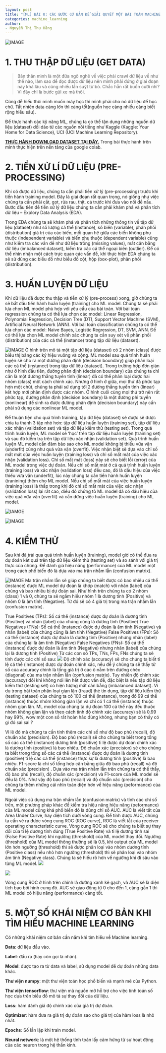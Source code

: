 ```yaml
---
layout: post
title: "[ML] BÀI 0: CÁC BƯỚC CƠ BẢN ĐỂ GIẢI QUYẾT MỘT BÀI TOÁN MACHINE LEARNING "
categories: machine_learning
author:
- Nguyễn Thị Thu Hằng
---
```


![IMAGE](https://aiwithmisa.com/img/in-post/aml/ml-step.png)

# **1. THU THẬP DỮ LIỆU (GET DATA)**

>Bản thân mình là một đứa ngô nghê về việc phải crawl dữ liệu về như thế nào, làm sao để đọc được dữ liệu nên mình phải đứng ở giai đoạn này khá lâu và cũng nhiều lần suýt từ bỏ. Chắc hẳn rất buồn cười nhỉ? Vì đây chỉ là bước gửi xe mà thôi. 

Cũng dễ hiểu thôi mình muốn máy học thì mình phải cho nó dữ liệu để học chứ. Tất nhiên data càng lớn thì càng tốt(nguồn học càng nhiều càng biết rộng hiểu sâu).

Để thực hành các kỹ năng ML, chúng ta có thể tận dụng những nguồn dữ liệu (dataset) dồi dào từ các nguồn nổi tiếng như Kaggle (Kaggle: Your Home for Data Science), UCI (UCI Machine Learning Repository). 

[**THỰC HÀNH DOWNLOAD DATASET TẠI ĐÂY.**](https://github.com/NT-ThuHang/Machine-Learning-Tutorial/blob/main/%5BTH0%5DDownload_Dataset.ipynb) 
Trong bài thực hành trên mình thực hiện trên nền tảng của google colab.

# **2. TIỀN XỬ LÍ DỮ LIỆU (PRE-PROCESSING)**
Khi có được dữ liệu, chúng ta cần phải tiền xử lý (pre-processing) trước khi tiến hành training model. Đây là giai đoạn rất quan trọng, nó giống như việc chúng ta cần phải cắt, gọt, rửa rau, thịt, cá trước khi đưa vào nồi để nấu. Bước đầu tiên để tiền xử lý dữ liệu chúng ta cần phải khám phá và phân tích dữ liệu – Explory Data Analysis (EDA).

Trong EDA chúng ta sẽ khám phá và phân tích những thông tin về tập dữ liệu (dataset) như số lượng cá thể (instance), số biến (variable), phân phối (distribution) giá trị của các biến, mối quan hệ giữa các biến không phụ thuộc (independent variable) và biến phụ thuộc (dependent variable) cũng như kiểm tra các vấn đề như dữ liệu trống (missing values), mất cân bằng dữ liệu (imbalanced dataset), kiểm tra các cá thể ngoại biên (outlier). Để có thể nhìn nhận một cách trực quan các vấn đề, khi thực hiện EDA chúng ta sẽ sử dũng các biểu đồ như biểu đồ cột, hộp (box-plot), phân phối (distribution).

# **3. HUẤN LUYỆN DỮ LIỆU**
Khi dữ liệu đã được thu thập và tiền xử lý (pre-process) xong, giờ chúng ta sẽ bắt đầu tiến hành huấn luyện (training) cho ML model. Chúng ta sẽ phải lựa chọn ML model phù hợp với yêu cầu của bài toán. Với bài toán regression chúng ta có thể lựa chọn các model: Linear Regression, Polynomial Regression, Decision Tree (DT), Support Vector Machine (SVM), Artificial Neural Network (ANN). Với bài toán classification chúng ta có thể lựa chọn các model: Naive Bayes, Logistic Regression, DT, SVM, ANN. Để có thể lựa chọn ML model chính xác chúng ta cần suy xét về phân phối (distribution) của các cá thể (instance) trong tập dữ liệu (dataset).

![IMAGE](https://aiwithmisa.com/img/in-post/aml/distribution.jpg)
Ở hình trên mô tả một tập dữ liệu (dataset) có 2 nhóm (class) được biểu thị bằng các ký hiệu vuông và cộng. ML model sau quá trình huấn luyện sẽ cho ra một đường phân định (decision boundary) giúp phân loại các cá thể (instance) trong tập dữ liệu (dataset). Trong trường hợp đơn giản như ở hình đầu tiên, đường phân định (decision boundary) của chúng ta chỉ cần là một đường thẳng tuyến tính (linear) đã có thể phân loại được hai nhóm (class) một cách chính xác. Nhưng ở hình ở giữa, mọi thứ đã phức tạp hơn một chút, chúng ta phải sử dụng tới 2 đường thẳng tuyến tính (linear) kết hợp mới phân định được các nhóm. Ở hình cuối cùng mọi thứ trở nên rất phức tạp, đường phân định (decision boundary) là một đường phi tuyến (nonlinear) để sinh ra được đường phân định (decision boundary) này cần phải sử dụng các nonlinear ML model.

Để thuận tiện cho quá trình training, tập dữ liệu (dataset) sẽ được sẽ được chia ta thành 3 tập nhỏ hơn: tập dữ liệu huấn luyện (training set), tập dữ liệu xác nhận (validation set) và tập dữ liệu kiểm thử (testing set). Trong quá trình huấn luyện, ML model sẽ ‘học’ trên tập dữ liệu huấn luyện (training set) và sau đó kiểm tra trên tập dữ liệu xác nhận (validation set). Quá trình huấn luyện ML model cần đảm bảo sao cho ML model không bị thiếu vừa vặn (underfit) cũng như quá vừa vặn (overfit). Việc nhận biệt sẽ dựa vào chỉ số mất mát của việc huấn luyện (training loss) và chỉ số mất mát của việc xác nhận (validation loss). Chỉ số mất mát (loss) này sẽ cho biết lỗi (error) của ML model trong việc dự đoán. Nếu chỉ số mất mát ở cả quá trình huấn luyện (training loss) và xác nhận (validation loss) đều cao, đó là dấu hiệu của việc thiếu vừa vặn (underfit), lúc này chúng ta cần tiến hành huấn luyện (tranining) thêm cho ML model. Nếu chỉ số mất mát của việc huấn luyện (training loss) là thấp trong khi đó chỉ số mất mát của việc xác nhận (validation loss) lại rất cao, điều đó chứng tỏ ML model đã có dấu hiệu của việc quá vừa vặn (overfit) và cần dừng việc huấn luyện (training) cho ML model.

![IAMGE](https://aiwithmisa.com/img/in-post/aml/over-underfit.png)

![IMAGE](https://aiwithmisa.com/img/in-post/aml/training.png)
# **4. KIỂM THỬ**
Sau khi đã trải qua quá trình huấn luyện (training), model giờ có thể đưa ra dự đoán kết quả trên tập dữ liệu kiểm thử (testing set) và so sánh với giá trị thực của chúng. Để đánh giá hiệu năng (performance) của ML model một trong cách phổ biến đó là dựa vào ma trận nhầm lẫn (confusion matrix).

![IMAGE](https://aiwithmisa.com/img/in-post/aml/confusion-matrix.png)
Ma trận nhầm lẫn sẽ giúp chúng ta biết được có bao nhiêu cá thể (instance) được ML model dự đoán là khớp (match) với nhãn (label) của chúng và bao nhiêu bị dự đoán sai. Như hình trên chúng ta có 2 nhóm (class) 1 và 0, chúng ta sẽ ngầm hiểu nhóm 1 là dương tính (Positive) và nhóm 0 là âm tính (Negative). Từ đó sẽ có 4 giá trị trong ma trận nhầm lẫn (confusion matrix).

True Positives (TPs): Số cá thể (instance) được dự đoán là dương tính (Positive) và nhãn (label) của chúng cũng là dương tính (Positive)
True Negatives (TNs): Số cá thể (instance) được dự đoán là âm tính (Negative) và nhãn (label) của chúng cũng là âm tính (Negative)
False Positives (FPs): Số cá thể (instance) được dự đoán là dương tính (Positive) nhưng nhãn (label) của chúng lại là âm tính (Negative)
False Negatives (FNs): Số cá thể (instance) được dự đoán là âm tính (Negative) nhưng nhãn (label) của chúng lại là dương tính (Positive)
Từ các con số TPs, TNs, FPs, FNs chúng ta sẽ tính được các chỉ số sau:
![](https://2.bp.blogspot.com/-EvSXDotTOwc/XMfeOGZ-CVI/AAAAAAAAEiE/oePFfvhfOQM11dgRn9FkPxlegCXbgOF4QCLcBGAs/w1200-h630-p-k-no-nu/confusionMatrxiUpdated.jpg)
Độ chính xác (accuracy) sẽ cho chúng ta biết tỉ lệ cá thể (instance) được dự đoán chính xác, nếu để ý chúng ta sẽ thấy tử số của accuracy chính là tổng giá trị ở các ô nằm trên đường chéo (diagonal) của ma trận nhầm lẫn (confusion matrix). Tuy nhiên độ chính xác (accuracy) đôi khi không nói lên hết được vấn đề, đặc biệt là nếu tập dữ liệu kiểm thử (testing set) có hiện tượng mất cân bằng (imbalanced dataset). Ví dụ trong bài toán phân loại gian lận (fraud) thẻ tín dụng, tập dữ liệu kiểm thử (testing dataset) của chúng ta có 100 cá thể (instance), trong đó 99 cá thể (instance) thuộc nhóm không gian lận và chỉ có 1 cá thể (instance) thuộc nhóm gian lận. ML model của chúng ta dự đoán 100 cá thể này đều thuộc nhóm không gian lận và theo cách tính độ chính xác (accuracy) sẽ là 0.99 hay 99%, wow một con số rất hoàn hảo đúng không, nhưng bạn có thấy có gì đó sai sai ?

Vì lẽ đó mà chúng ta cần tính thêm các chỉ số như độ bao phủ (recall), độ chuẩn xác (precision). Độ bao phủ (recall) sẽ cho chúng ta biết trong tổng số các cá thể (instance) dương tính (positive) tỉ lệ được dự đoán chính xác là dương tính (positive) là bao nhiêu. Độ chuẩn xác (precision) sẽ cho chúng ta biết trong tổng số các cá thể (instance) được dự đoán là dương tính (positive) tỉ lệ các cá thể (instance) thực sự là dương tính (positive) là bao nhiêu. F1-score là chỉ số tổng hợp cân bằng giữa độ bao phủ (recall) và độ chuẩn xác (precision) . 
Dựa vào ma trận nhầm lẫn trên chúng ta có thể thấy, độ bao phủ (recall), độ chuẩn xác (precision) và F1-score của ML model sẽ đều là 0%. Như vậy độ bao phủ (recall) và độ chuẩn xác (precision) cho chúng ta thêm những cái nhìn toàn diện hơn về hiệu năng (peformance) của ML model.

Ngoài việc sử dụng ma trận nhầm lẫn (confusion matrix) và tính các chỉ số trên, một phương pháp khác để kiểm tra hiệu năng hiệu năng (peformance) của ML model cũng khá phổ biến đó là dùng chỉ số AUC. AUC là viết tắt của Area Under Curve, hay diện tích dưới vòng cung. Để tính được AUC, chúng ta cần vẽ ra được vòng cung ROC (ROC curve), ROC là viết tắt của receiver operating characteristic curve. Vòng cung ROC sẽ cho chúng ta biết sự thay đổi của tỉ lệ dương tính đúng (True Positive Rate) và tỉ lệ dương tính sai (False Positive Rate) khi ngưỡng (threshold) của ML model thay đổi. Ngưỡng (threshold) của ML model thông thường sẽ là 0.5, khi output của ML model lớn hơn ngưỡng (threshold) thì sẽ được phân loại vào nhóm dương tính (Positive class) nếu nhỏ hơn ngưỡng (threshold) thì sẽ phân loại vào nhóm âm tính (Negative class). Chúng ta sẽ hiểu rõ hơn về ngưỡng khi đi sâu vào từng ML model.
![](https://www.researchgate.net/profile/Andreas-Fallgatter/publication/230830197/figure/fig1/AS:267609178374146@1440814408186/Confusion-matrix-summarizing-the-errors-made-by-the-classifier-on-the-test-set.png)

![](https://aiwithmisa.com/img/in-post/aml/roc-curve.png)

Vòng cung ROC ở hình trên chính là đường xanh kẻ gạch, và AUC sẽ là diện tích bao bởi hình cung đó. AUC sẽ giao động từ 0 cho đến 1, càng gần 1 thì ML model có hiệu năng (performance) càng tốt.
# **5. MỘT SỐ KHÁI NIỆM CƠ BẢN KHI TÌM HIỂU MACHINE LEARNING**
Có những khái niệm cơ bản cần nắm khi tìm hiểu về Machine learning.

**Data**: dữ liệu đầu vào.

**Label**: đầu ra (hay còn gọi là nhãn).

**Model**: được tạo ra từ data và label, sử dụng model để dự đoán những data khác.

**Thư viện numpy**: một thư viện toán học phổ biến và mạnh mẽ của Python.

**Thư viện tensorflow**: thư viện mã nguồn mở hỗ trợ cho việc tính toán số học dựa trên biểu đồ mô tả sự thay đổi của dữ liệu.

**Loss**: hàm đánh giá độ chính xác của giá trị dự đoán.

**Optimizer**: hàm đưa ra giá trị dự đoán sao cho giá trị của hàm loss là nhỏ nhất.

**Epochs**: Số lần lặp khi train model.

**Neural network**: là một hệ thống tính toán lấy cảm hứng từ sự hoạt động của các neuron trong hệ thần kinh.